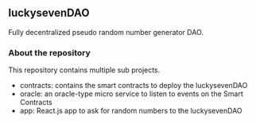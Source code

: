 ## luckysevenDAO

Fully decentralized pseudo random number generator DAO.

### About the repository

This repository contains multiple sub projects.

* contracts: contains the smart contracts to deploy the luckysevenDAO
* oracle: an oracle-type micro service to listen to events on the Smart Contracts
* app: React.js app to ask for random numbers to the luckysevenDAO